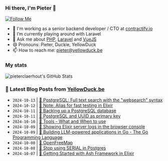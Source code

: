 ### Hi there, I'm Pieter 👋  
[![Follow Me](https://img.shields.io/github/followers/pieterclaerhout?label=Follow&style=social)](https://github.com/pieterclaerhout)

- 🏢 I'm working as a senior backend developer / CTO at [contractify.io](https://contractify.io)
- 🌱 I’m currently playing around with Laravel
- 💬 Ask me about [PHP](https://php.net), [Laravel](http://laravel.com) and [VueJS](https://vuejs.org)
- 😄 Pronouns: Pieter, Duckie, YellowDuck
- 📫 How to reach me: pieter@yellowduck.be

### My stats

![pieterclaerhout's GitHub Stats](https://github-readme-stats.vercel.app/api?username=pieterclaerhout&show_icons=true&count_private=true&line_height=40)

### 📩 Latest Blog Posts from [YellowDuck.be](https://www.yellowduck.be/)
<!-- BLOG-POST-LIST:START -->
- `2024-10-13` | [🔗 PostgreSQL: Full text search with the &quot;websearch&quot; syntax](https://www.yellowduck.be/posts/postgresql-full-text-search-with-the-websearch-syntax-adam-johnson)  
- `2024-10-12` | [🔗 Note: Alias for fast testing in Elixir](https://www.yellowduck.be/posts/note-alias-for-fast-testing-in-elixir)  
- `2024-10-11` | [🐥 Backing up a PostgreSQL database](https://www.yellowduck.be/posts/backing-up-a-postgresql-database)  
- `2024-10-11` | [🔗 PostgreSQL and UUID as primary key](https://www.yellowduck.be/posts/postgresql-and-uuid-as-primary-key)  
- `2024-10-10` | [🔗 Tools - What and When to use](https://www.yellowduck.be/posts/tools-what-and-when-to-use-tomas-votruba)  
- `2024-10-09` | [🐥 Showing Elixir server logs in the browser console](https://www.yellowduck.be/posts/showing-elixir-server-logs-in-the-browser-console)  
- `2024-10-09` | [🔗 Building LLM-powered applications in Go - The Go Programming Language](https://www.yellowduck.be/posts/building-llm-powered-applications-in-go-the-go-programming-language)  
- `2024-10-08` | [🔗 OpenFreeMap](https://www.yellowduck.be/posts/openfreemap)  
- `2024-10-08` | [🔗 Stop using SERIAL in Postgres](https://www.yellowduck.be/posts/stop-using-serial-in-postgres)  
- `2024-10-07` | [🔗 Getting Started with Ash Framework in Elixir](https://www.yellowduck.be/posts/getting-started-with-ash-framework-in-elixir)  

<!-- BLOG-POST-LIST:END -->
